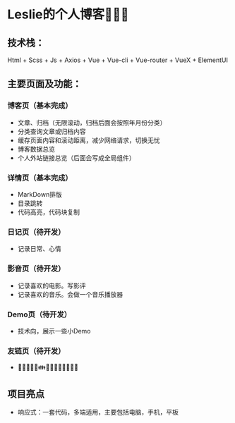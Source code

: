 # Leslie的个人博客🎉🎉🎉

## 技术栈：

Html + Scss + Js + Axios + Vue + Vue-cli + Vue-router + VueX + ElementUI

## 主要页面及功能：

### 博客页（基本完成）

- 文章、归档（无限滚动，归档后面会按照年月份分类）
- 分类查询文章或归档内容
- 缓存页面内容和滚动距离，减少网络请求，切换无忧
- 博客数据总览
- 个人外站链接总览（后面会写成全局组件）

### 详情页（基本完成）

- MarkDown排版
- 目录跳转
- 代码高亮，代码块复制

### 日记页（待开发）

- 记录日常、心情

### 影音页（待开发）

- 记录喜欢的电影。写影评
- 记录喜欢的音乐。会做一个音乐播放器

### Demo页（待开发）

- 技术向，展示一些小Demo

### 友链页（待开发）

- 🤼‍♂️👯‍♂️💑👪👨‍👩‍👧‍👦👩‍👩‍👦‍👦

## 项目亮点

- 响应式：一套代码，多端适用，主要包括电脑，手机，平板